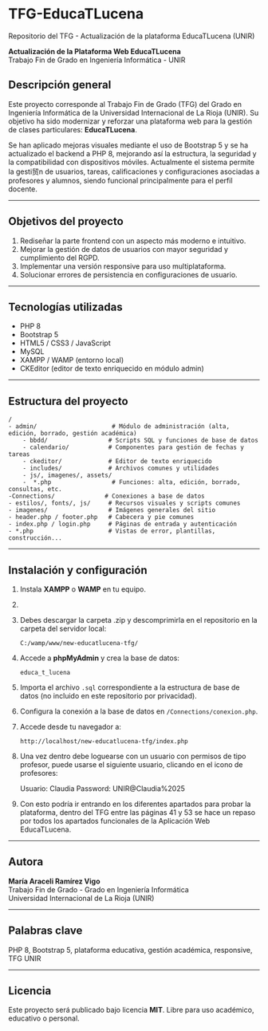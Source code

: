 # TFG-EducaTLucena
Repositorio del TFG - Actualización de la plataforma EducaTLucena (UNIR)

**Actualización de la Plataforma Web EducaTLucena**  
Trabajo Fin de Grado en Ingeniería Informática - UNIR

## Descripción general

Este proyecto corresponde al Trabajo Fin de Grado (TFG) del Grado en Ingeniería Informática de la Universidad Internacional de La Rioja (UNIR). Su objetivo ha sido modernizar y reforzar una plataforma web para la gestión de clases particulares: **EducaTLucena**.

Se han aplicado mejoras visuales mediante el uso de Bootstrap 5 y se ha actualizado el backend a PHP 8, mejorando así la estructura, la seguridad y la compatibilidad con dispositivos móviles. Actualmente el sistema permite la gesti贸n de usuarios, tareas, calificaciones y configuraciones asociadas a profesores y alumnos, siendo funcional principalmente para el perfil docente.

---

## Objetivos del proyecto

1. Rediseñar la parte frontend con un aspecto más moderno e intuitivo.
2. Mejorar la gestión de datos de usuarios con mayor seguridad y cumplimiento del RGPD.
3. Implementar una versión responsive para uso multiplataforma.
4. Solucionar errores de persistencia en configuraciones de usuario.

---

## Tecnologías utilizadas

- PHP 8
- Bootstrap 5
- HTML5 / CSS3 / JavaScript
- MySQL
- XAMPP / WAMP (entorno local)
- CKEditor (editor de texto enriquecido en módulo admin)

---

## Estructura del proyecto

```new-educatlucena-tfg
/
- admin/                     # Módulo de administración (alta, edición, borrado, gestión académica)
	- bbdd/                 # Scripts SQL y funciones de base de datos
	- calendario/           # Componentes para gestión de fechas y tareas
	- ckeditor/             # Editor de texto enriquecido
	- includes/             # Archivos comunes y utilidades
	- js/, imagenes/, assets/
	-  *.php                 # Funciones: alta, edición, borrado, consultas, etc.
-Connections/              # Conexiones a base de datos
- estilos/, fonts/, js/     # Recursos visuales y scripts comunes
- imagenes/                 # Imágenes generales del sitio
- header.php / footer.php   # Cabecera y pie comunes
- index.php / login.php     # Páginas de entrada y autenticación
- *.php                     # Vistas de error, plantillas, construcción...
```

---

## Instalación y configuración

1. Instala **XAMPP** o **WAMP** en tu equipo.
2.  
3. Debes descargar la carpeta .zip y descomprimirla en el repositorio en la carpeta del servidor local:
   ```
   C:/wamp/www/new-educatlucena-tfg/
   ```
4. Accede a **phpMyAdmin** y crea la base de datos:
   ```
   educa_t_lucena
   ```
5. Importa el archivo `.sql` correspondiente a la estructura de base de datos (no incluido en este repositorio por privacidad).
6. Configura la conexión a la base de datos en `/Connections/conexion.php`.
7. Accede desde tu navegador a:
   ```
   http://localhost/new-educatlucena-tfg/index.php
   ```
8. Una vez dentro debe loguearse con un usuario con permisos de tipo profesor, puede usarse el siguiente usuario, clicando en el icono de profesores: 

	Usuario: Claudia Password: UNIR@Claudia%2025
9. Con esto podría ir entrando en los diferentes apartados para probar la plataforma, dentro del TFG entre las páginas 41 y 53 se hace un repaso por
   todos los apartados funcionales de la Aplicación Web EducaTLucena.
---

## Autora

**María Araceli Ramírez Vigo**  
Trabajo Fin de Grado - Grado en Ingeniería Informática  
Universidad Internacional de La Rioja (UNIR)

---

## Palabras clave

PHP 8, Bootstrap 5, plataforma educativa, gestión académica, responsive, TFG UNIR

---

## Licencia

Este proyecto será publicado bajo licencia **MIT**. Libre para uso académico, educativo o personal.
